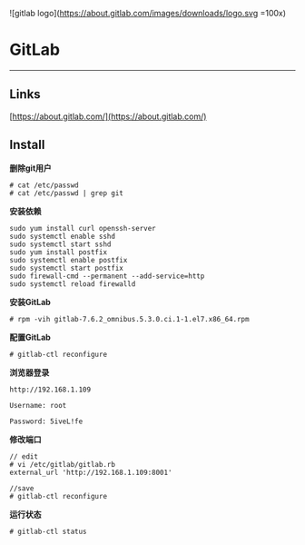 ![gitlab logo](https://about.gitlab.com/images/downloads/logo.svg =100x)

GitLab
======
---------------------------------------------------------
## Links
[https://about.gitlab.com/](https://about.gitlab.com/)

## Install

**删除git用户**

	# cat /etc/passwd
	# cat /etc/passwd | grep git

**安装依赖**
 	
 	sudo yum install curl openssh-server
	sudo systemctl enable sshd
	sudo systemctl start sshd
	sudo yum install postfix
	sudo systemctl enable postfix
	sudo systemctl start postfix
	sudo firewall-cmd --permanent --add-service=http
	sudo systemctl reload firewalld
	
**安装GitLab**
	
	# rpm -vih gitlab-7.6.2_omnibus.5.3.0.ci.1-1.el7.x86_64.rpm

**配置GitLab**		
	
	# gitlab-ctl reconfigure
	
**浏览器登录**

	http://192.168.1.109

	Username: root 

	Password: 5iveL!fe	

**修改端口**
	
	// edit
	# vi /etc/gitlab/gitlab.rb
	external_url 'http://192.168.1.109:8001'
	  
	//save
	# gitlab-ctl reconfigure  

**运行状态**

	# gitlab-ctl status